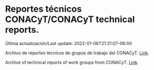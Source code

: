 # Reportes técnicos CONACyT/CONACyT technical reports.

Última actualización/Last update: 2022-01-06T21:21:07-06:00

Archivo de reportes técnicos de grupos de trabajo del CONACyT. [Link](https://salud.conacyt.mx/coronavirus/investigacion/productos/).

Archive of technical reports of work groups from CONACyT. [Link](https://salud.conacyt.mx/coronavirus/investigacion/productos/).
